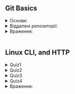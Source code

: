 ## Git Basics
<details>
<summary>Основи:</summary>

![screenshot](img/%D0%A1%D0%BD%D0%B8%D0%BC%D0%BE%D0%BA1.JPG)

</details>

<details>

<summary>Віддалені репозиторії:</summary>

![screenshot](img/%D0%A1%D0%BD%D0%B8%D0%BC%D0%BE%D0%BA2.JPG)

</details>
<details>
<summary>Враження:</summary>

### До цього ніколи не доводилося мати справи із Git/Github, початкові команди цілком зрозумілі, а ось жонглювання комітами та робота із віддаленими репозиторіями, як на мене - є більш складними та потребують більше часу для зрозуміння, сподіваюсь із практикою розуміння й рівень моїх вмінь дійде до автоматизму.

### Не зважаючи на всі складнощі мені сподобалося працювати із новими для себе технологіями 🙂

</details>
</br>

## Linux CLI, and HTTP
<details>
<summary>Quiz1</summary>

![screenshot](task_linux_cli/quizNumber1.png)
</details>
<details>
<summary>Quiz2</summary>

![screenshot](task_linux_cli/quizNumber2.png))
</details>
<details>
<summary>Quiz3</summary>

![screenshot](task_linux_cli/quizNumber3.png))
</details>
<details>
<summary>Quiz4</summary>

![screenshot](task_linux_cli/quizNumber4.png))
</details>

</details>
<details>
<summary>Враження:</summary>

## 1. Linux Survival (4 modules):
### В загальному я вже був ознайомлений із командами, що були перераховані у перших 2 модулях але не використовував їх досить часто, тому було корисно пригадати та використати їх на практиці знову.
</br>

### Команди, що були продемонстровані у модулі 3/4 були для мене новими, тому потребують більше практики для того, щоб комфортно їх використовувати.
</br>

### Сподобалася візуалізація, що була продемонстрована у цьому ресурсі, яка дозволяє краще розуміти хід виконання тієї чи іншої команди. В майбутньому, коли доведеться працювати із Linux буде корисним зазирнути туди знову й освіжити свої знання.
